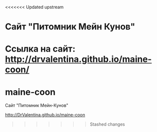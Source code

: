 <<<<<<< Updated upstream
# Сайт "Питомник Мейн Кунов"

Ссылка на сайт:
http://drvalentina.github.io/maine-coon/
=======
# maine-coon
Сайт "Питомник Мейн-Кунов"

http://DrValentina.github.io/maine-coon
>>>>>>> Stashed changes
